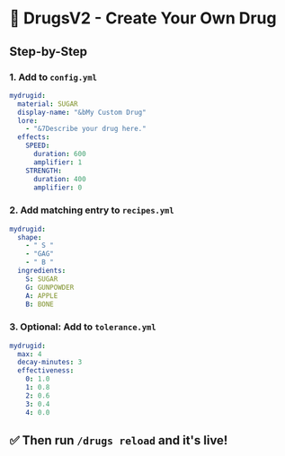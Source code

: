 # 🧪 DrugsV2 - Create Your Own Drug

## Step-by-Step

### 1. Add to `config.yml`

```yaml
mydrugid:
  material: SUGAR
  display-name: "&bMy Custom Drug"
  lore:
    - "&7Describe your drug here."
  effects:
    SPEED:
      duration: 600
      amplifier: 1
    STRENGTH:
      duration: 400
      amplifier: 0
```

### 2. Add matching entry to `recipes.yml`

```yaml
mydrugid:
  shape:
    - " S "
    - "GAG"
    - " B "
  ingredients:
    S: SUGAR
    G: GUNPOWDER
    A: APPLE
    B: BONE
```

### 3. Optional: Add to `tolerance.yml`

```yaml
mydrugid:
  max: 4
  decay-minutes: 3
  effectiveness:
    0: 1.0
    1: 0.8
    2: 0.6
    3: 0.4
    4: 0.0
```

## ✅ Then run `/drugs reload` and it's live!
